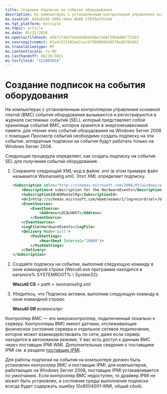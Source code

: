```yaml
---
title: Создание подписок на события оборудования
description: На компьютерах с установленным контроллером управления основной платой (BMC) события оборудования вызываются и регистрируются в журнале системных событий (SEL), который представляет собой хранилище событий BMC, которое хранится в энергонезависимой памяти.
ms.assetid: 646ab546-500e-44ee-8b08-2f835e57e3e6
ms.tgt_platform: multiple
ms.topic: article
ms.date: 05/31/2018
ms.openlocfilehash: a56f2fa627de3a640e03be7c60f3950d06f752b3
ms.sourcegitcommit: 61a4c522182aa1cacbf5669683d9570a3bf043b2
ms.translationtype: MT
ms.contentlocale: ru-RU
ms.lasthandoff: 08/26/2021
ms.locfileid: "122885854"
---
```

# <a name="creating-hardware-event-subscriptions"></a>Создание подписок на события оборудования

На компьютерах с установленным контроллером управления основной платой (BMC) события оборудования вызываются и регистрируются в журнале системных событий (SEL), который представляет собой хранилище событий BMC, которое хранится в энергонезависимой памяти. для чтения этих событий оборудования на Windows Server 2008 с помощью Просмотр событий необходимо создать подписку на эти события. аппаратные подписки на события будут работать только на Windows Server 2008.

Следующая процедура определяет, как создать подписку на событие SEL для получения событий оборудования:

1.  Сохраните следующий XML-код в файле .xml (в этом примере файл называется Wsmanselrg.xml). Этот XML определяет подписку.

    ```XML
    <Subscription xmlns="http://schemas.microsoft.com/2006/03/windows/events/subscription">
        <Description>A subscription for the HardwareEvents</Description>
        <SubscriptionId>WSManSelRg</SubscriptionId>
        <Uri>http://schemas.microsoft.com/wbem/wsman/1/logrecord/sel</Uri>
        <EventSources>
            <EventSource>
                <Address>LOCALHOST</Address>
            </EventSource>
        </EventSources>
        <LogFile>HardwareEvents</LogFile>
        <Delivery Mode="pull">
            <PushSettings>
                <Heartbeat Interval="10000"/>
            </PushSettings>
        </Delivery>
    </Subscription>
    ```

    

2.  Создайте подписку на событие, выполнив следующую команду в окне командной строки (Wecutil.exe программа находится в каталоге% SYSTEMROOT% \\ System32):

    **Wecutil CS** *&lt; path &gt; \\wsmanselrg.xml*

3.  Убедитесь, что Подписка активна, выполнив следующую команду в окне командной строки:

    **Wecutil GR** *всманселрг*

Контроллер BMC — это микроконтроллер, подключенный локально к серверу. Контроллеры BMC имеют датчики, отслеживающие физическое состояние сервера и отдельное сетевое подключение, которое может взаимодействовать по сети, даже если сервер находится в автономном режиме. У вас есть доступ к данным BMC через поставщик IPMI WMI. Дополнительные сведения о поставщике IPMI см. в разделе [поставщик IPMI](/previous-versions/windows/desktop/ipmiprv/ipmi-provider).

Для работы подписки на события на компьютере должен быть установлен контроллер BMC и поставщик IPMI. для компьютеров, работающих на Windows Server 2008, поставщик IPMI устанавливается по умолчанию. Если контроллер BMC недоступен, то драйвер IPMI не может быть установлен, а состояние среды выполнения подписки всегда будет содержать ошибку (0x8004001-WMI, общий сбой).

 

 
